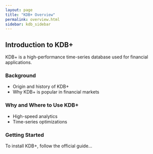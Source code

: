 ```yaml
---
layout: page
title: "KDB+ Overview"
permalink: overview.html
sidebar: kdb_sidebar
---
```


## Introduction to KDB+

KDB+ is a high-performance time-series database used for financial applications.

### Background
- Origin and history of KDB+
- Why KDB+ is popular in financial markets

### Why and Where to Use KDB+
- High-speed analytics
- Time-series optimizations

### Getting Started
To install KDB+, follow the official guide...

